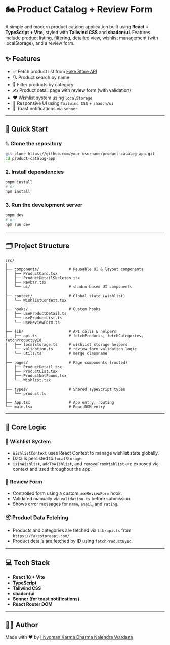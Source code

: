# 🏍️ Product Catalog + Review Form

A simple and modern product catalog application built using **React + TypeScript + Vite**, styled with **Tailwind CSS** and **shadcn/ui**. Features include product listing, filtering, detailed view, wishlist management (with localStorage), and a review form.

## ✨ Features

- ✅ Fetch product list from [Fake Store API](https://fakestoreapi.com/)
- 🔍 Product search by name
- 🧹 Filter products by category
- ✍️ Product detail page with review form (with validation)
- ❤️ Wishlist system using `localStorage`
- 💅 Responsive UI using `Tailwind CSS` + `shadcn/ui`
- 🔔 Toast notifications via `sonner`

---

## 🚀 Quick Start

### 1. Clone the repository

```bash
git clone https://github.com/your-username/product-catalog-app.git
cd product-catalog-app
```

### 2. Install dependencies

```bash
pnpm install
# or
npm install
```

### 3. Run the development server

```bash
pnpm dev
# or
npm run dev
```

---

## 🗂️ Project Structure

```
src/
│
├── components/             # Reusable UI & layout components
│   ├── ProductCard.tsx
│   ├── ProductDetailSkeleton.tsx
│   ├── Navbar.tsx
│   └── ui/                 # shadcn-based UI components
│
├── context/                # Global state (wishlist)
│   └── WishlistContext.tsx
│
├── hooks/                  # Custom hooks
│   ├── useProductDetail.ts
│   └── useProductList.ts
│   └── useReviewForm.ts
│
├── lib/                    # API calls & helpers
│   ├── api.ts              # fetchProducts, fetchCategories, fetchProductById
│   ├── localstorage.ts     # wishlist storage helpers
│   └── validation.ts       # review form validation logic
│   └── utils.ts            # merge classname
│
├── pages/                  # Page components (routed)
│   ├── ProductDetail.tsx
│   ├── ProductList.tsx
│   ├── ProductNotFound.tsx
│   └── Wishlist.tsx
│
├── types/                  # Shared TypeScript types
│   └── product.ts
│
├── App.tsx                 # App entry, routing
└── main.tsx                # ReactDOM entry
```

---

## 🔑 Core Logic

### 🛒 Wishlist System

- `WishlistContext` uses React Context to manage wishlist state globally.
- Data is persisted to `localStorage`.
- `isInWishlist`, `addToWishlist`, and `removeFromWishlist` are exposed via context and used throughout the app.

### 🧾 Review Form

- Controlled form using a custom `useReviewForm` hook.
- Validated manually via `validation.ts` before submission.
- Shows error messages for `name`, `email`, and `rating`.

### 📦 Product Data Fetching

- Products and categories are fetched via `lib/api.ts` from `https://fakestoreapi.com/`.
- Product details are fetched by ID using `fetchProductById`.

---

## 💻 Tech Stack

- **React 18 + Vite**
- **TypeScript**
- **Tailwind CSS**
- **shadcn/ui**
- **Sonner (for toast notifications)**
- **React Router DOM**

---

## 🧑‍💻 Author

Made with ❤️ by [I Nyoman Karma Dharma Nalendra Wardana](https://inyomandharma.vercel.app/)
